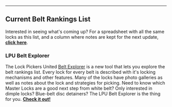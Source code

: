 ----------

## Current Belt Rankings List

Interested in seeing what's coming up? For a spreadsheet with all the same locks as this list,
and a column where notes are kept for the next update, **[click here](https://docs.google.com/spreadsheets/d/1JvskJMIl55mVVh53jgaWDFmwJz-KvHDWXVmvYsINB2g/edit?usp=sharing)**.

### LPU Belt Explorer

The Lock Pickers United [Belt Explorer](https://lpubelts.com/) is a new tool that lets you explore the belt rankings list. Every lock for every belt is described with it's locking mechanisms and other features. Many of the locks have photo galleries as well as notes about the lock and strategies for picking. Need to know which Master Locks are a good next step from white belt? Only interested in dimple locks? Blue-belt disc detainers? The LPU Belt Explorer is the thing for you. **[Check it out!](https://lpubelts.com/)**
